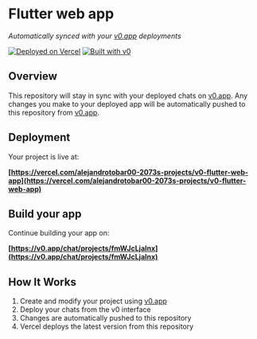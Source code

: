 # Flutter web app

*Automatically synced with your [v0.app](https://v0.app) deployments*

[![Deployed on Vercel](https://img.shields.io/badge/Deployed%20on-Vercel-black?style=for-the-badge&logo=vercel)](https://vercel.com/alejandrotobar00-2073s-projects/v0-flutter-web-app)
[![Built with v0](https://img.shields.io/badge/Built%20with-v0.app-black?style=for-the-badge)](https://v0.app/chat/projects/fmWJcLjaInx)

## Overview

This repository will stay in sync with your deployed chats on [v0.app](https://v0.app).
Any changes you make to your deployed app will be automatically pushed to this repository from [v0.app](https://v0.app).

## Deployment

Your project is live at:

**[https://vercel.com/alejandrotobar00-2073s-projects/v0-flutter-web-app](https://vercel.com/alejandrotobar00-2073s-projects/v0-flutter-web-app)**

## Build your app

Continue building your app on:

**[https://v0.app/chat/projects/fmWJcLjaInx](https://v0.app/chat/projects/fmWJcLjaInx)**

## How It Works

1. Create and modify your project using [v0.app](https://v0.app)
2. Deploy your chats from the v0 interface
3. Changes are automatically pushed to this repository
4. Vercel deploys the latest version from this repository